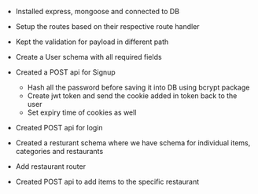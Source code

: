 - Installed express, mongoose and connected to DB
- Setup the routes based on their respective route handler
- Kept the validation for payload in different path
- Create a User schema with all required fields
- Created a POST api for Signup
   - Hash all the password before saving it into DB using bcrypt package
   - Create jwt token and send the cookie added in token back to the user
   - Set expiry time of cookies as well

- Created POST api for login

- Created a resturant schema where we have schema for individual items, categories and restaurants
- Add restaurant router
- Created POST api to add items to the specific restaurant
